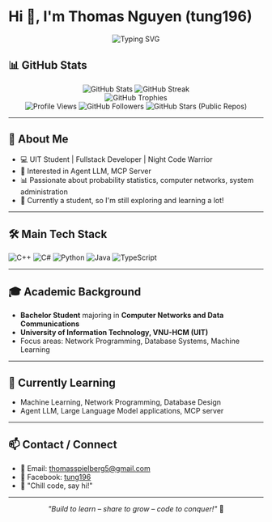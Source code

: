 # Hi 👋, I'm Thomas Nguyen (tung196)

<div align="center">
  <img src="https://readme-typing-svg.demolab.com/?lines=Welcome+to+my+GitHub!;Fullstack+Developer;Algorithm+Enthusiast;AI+Enjoyer;Let's+build+something+awesome!&center=true&width=500&height=40" alt="Typing SVG" />
</div>

## 📊 GitHub Stats

<div align="center">
  <img src="https://github-readme-stats.vercel.app/api?username=thomasNguyen-196&show_icons=true&theme=radical" alt="GitHub Stats" />
  <img src="https://github-readme-streak-stats.herokuapp.com?user=thomasNguyen-196&theme=radical" alt="GitHub Streak" />
</div>

<div align="center">
  <img src="https://github-profile-trophy.vercel.app/?username=thomasNguyen-196&theme=darkhub&margin-w=10" alt="GitHub Trophies" />
</div>

<div align="center">
  <img src="https://komarev.com/ghpvc/?username=thomasNguyen-196&color=blue" alt="Profile Views" />
  <img src="https://img.shields.io/github/followers/thomasNguyen-196?style=social" alt="GitHub Followers" />
  <img src="https://img.shields.io/github/stars/thomasNguyen-196?style=social" alt="GitHub Stars (Public Repos)" />
</div>

---

## 🚀 About Me

- 💻 UIT Student | Fullstack Developer | Night Code Warrior
- 🤖 Interested in Agent LLM, MCP Server
- 📊 Passionate about probability statistics, computer networks, system administration
- 🌱 Currently a student, so I'm still exploring and learning a lot!

---

## 🛠️ Main Tech Stack

![C++](https://img.shields.io/badge/-C++-00599C?logo=c%2b%2b&logoColor=white)
![C#](https://img.shields.io/badge/-C%23-239120?logo=c-sharp&logoColor=white)
![Python](https://img.shields.io/badge/-Python-3776AB?logo=python&logoColor=white)
![Java](https://img.shields.io/badge/-Java-b07219?logo=java&logoColor=white)
![TypeScript](https://img.shields.io/badge/-TypeScript-3178C6?logo=typescript&logoColor=white)

---

## 🎓 Academic Background

- **Bachelor Student** majoring in **Computer Networks and Data Communications**
- **University of Information Technology, VNU-HCM (UIT)**
- Focus areas: Network Programming, Database Systems, Machine Learning

---

## 🌱 Currently Learning

- Machine Learning, Network Programming, Database Design
- Agent LLM, Large Language Model applications, MCP server

---

## 📫 Contact / Connect

- 📧 Email: [thomasspielberg5@gmail.com](mailto:thomasspielberg5@gmail.com)
- 📘 Facebook: [tung196](https://www.facebook.com/quangtung.nguyen.3726613/)
- 💬 "Chill code, say hi!"

---

<div align="center">
  <em>"Build to learn – share to grow – code to conquer!"</em> 🚀
</div>
